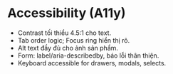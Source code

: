 # Accessibility (A11y)

- Contrast tối thiểu 4.5:1 cho text.
- Tab order logic; Focus ring hiển thị rõ.
- Alt text đầy đủ cho ảnh sản phẩm.
- Form: label/aria-describedby, báo lỗi thân thiện.
- Keyboard accessible for drawers, modals, selects.
